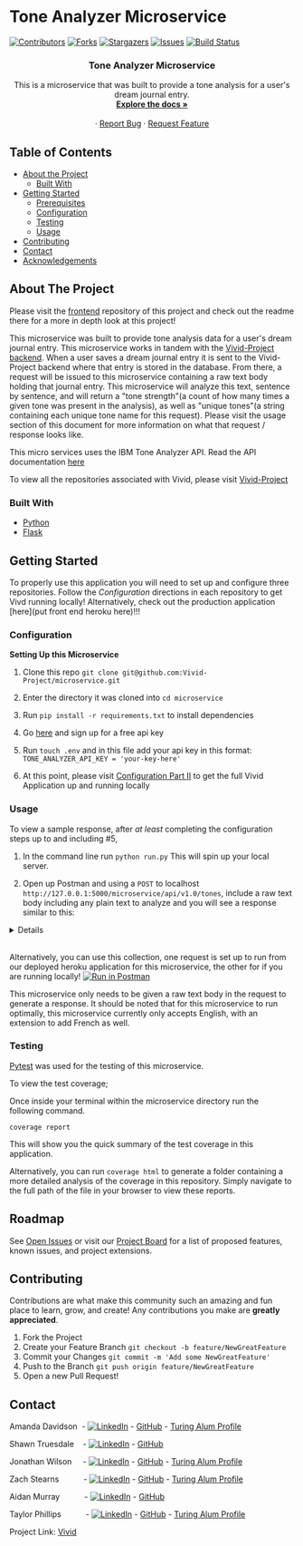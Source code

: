 # Tone Analyzer Microservice

<!-- PROJECT SHIELDS -->
[![Contributors][contributors-shield]][contributors-url]
[![Forks][forks-shield]][forks-url]
[![Stargazers][stars-shield]][stars-url]
[![Issues][issues-shield]][issues-url]
[![Build Status](https://travis-ci.com/travis-ci/travis-web.svg?branch=master)](https://travis-ci.com/github/Vivid-Project/microservice)


  <h3 align="center">Tone Analyzer Microservice</h3>

  <p align="center">
    This is a microservice that was built to provide a tone analysis for a user's dream journal entry.
    <br />
    <a href="https://github.com/Vivid-Project/microservice"><strong>Explore the docs »</strong></a>
    <br />
    <br />
    <!-- for adding a demo video
    <a href="Add our video link here">View Demo</a>  · -->
    ·
    <a href="https://https://github.com/Vivid-Project/microservice/issues">Report Bug</a>
    ·
    <a href="https://https://github.com/Vivid-Project/microservice/issues">Request Feature</a>
  </p>
</p>




<!-- TABLE OF CONTENTS -->
## Table of Contents

* [About the Project](#about-the-project)
  * [Built With](#built-with)
* [Getting Started](#getting-started)
  * [Prerequisites](#prerequisites)
  * [Configuration](#configuration)
  * [Testing](#testing)
  * [Usage](#usage)
* [Contributing](#contributing)
* [Contact](#contact)
* [Acknowledgements](#acknowledgements)




<!-- ABOUT THE PROJECT -->
## About The Project
Please visit the [frontend](https://https://github.com/Vivid-Project/frontend) repository of this project and check out the readme there for a more in depth look at this project!

This microservice was built to provide tone analysis data for a user's dream journal entry. This microservice works in tandem with the [Vivid-Project backend](https://github.com/Vivid-Project/backend). When a user saves a dream journal entry it is sent to the Vivid-Project backend where that entry is stored in the database. From there, a request will be issued to this microservice containing a raw text body holding that journal entry. This microservice will analyze this text, sentence by sentence, and will return a "tone strength"(a count of how many times a given tone was present in the analysis), as well as "unique tones"(a string containing each unique tone name for this request).  Please visit the usage section of this document for more information on what that request / response looks like.


This micro services uses the IBM Tone Analyzer API.  Read the API documentation [here](https://cloud.ibm.com/apidocs/tone-analyzer?code=python)

To view all the repositories associated with Vivid, please visit [Vivid-Project](https://github.com/Vivid-Project)

### Built With


* [Python](https://github.com/python)
* [Flask](https://github.com/pallets/flask)


<!-- GETTING STARTED -->
## Getting Started

To properly use this application you will need to set up and configure three repositories. Follow the *Configuration* directions in each repository to get Vivd running locally! Alternatively, check out the production application [here](put front end heroku here)!!!

### Configuration
**Setting Up this Microservice**
1. Clone this repo ```git clone git@github.com:Vivid-Project/microservice.git```

2. Enter the directory it was cloned into ```cd microservice```

3. Run `pip install -r requirements.txt` to install dependencies

4. Go [here](https://cloud.ibm.com/apidocs/tone-analyzer?code=python) and sign up for a free api key

5. Run `touch .env` and in this file add your api key in this format: ```TONE_ANALYZER_API_KEY = 'your-key-here'```

6. At this point, please visit [Configuration Part II](https://https://github.com/Vivid-Project/frontend#configuration) to get the full Vivid Application up and running locally

### Usage
To view a sample response, after *at least* completing the configuration steps up to and including \#5,  

1. In the command line run ```python run.py```  This will spin up your local server.

2. Open up Postman and using a ```POST``` to localhost ``` http://127.0.0.1:5000/microservice/api/v1.0/tones```, include a raw text body including any plain text to analyze and you will see a response similar to this:

<details>

  ```
  {
    "tone_strength": {
        "Analytical": 1,
        "Anger": 1,
        "Joy": 2,
        "Sadness": 2,
        "Tentative": 1
    },
    "unique_tones": "Joy, Sadness, Tentative, Anger, Analytical"
}
  ```

</details></br>


Alternatively, you can use this collection, one request is set up to run from our deployed heroku application for this microservice, the other for if you are running locally! [![Run in Postman](https://run.pstmn.io/button.svg)](https://app.getpostman.com/run-collection/9ca6f197c67ca669a7be)


  This microservice only needs to be given a raw text body in the request to generate a response. It should be noted that for this microservice to run optimally, this microservice currently only accepts English, with an extension to add French as well.

### Testing

[Pytest](https://github.com/pytest-dev/pytest) was used for the testing of this microservice.

To view the test coverage;

Once inside your terminal within the microservice directory run the following command.

```
coverage report
```
This will show you the quick summary of the test coverage in this application.

Alternatively, you can run ```coverage html``` to generate a folder containing a more detailed analysis of the coverage in this repository. Simply navigate to the full path of the file in your browser to view these reports.

<!-- ROADMAP -->
## Roadmap

See [Open Issues](https://github.com/Vivid-Project/microservice/issues) or visit our [Project Board](https://github.com/orgs/Vivid-Project/projects/1) for a list of proposed features, known issues, and project extensions.


<!-- CONTRIBUTING -->
## Contributing

Contributions are what make this community such an amazing and fun place to learn, grow, and create! Any contributions you make are **greatly appreciated**.

1. Fork the Project
2. Create your Feature Branch ```git checkout -b feature/NewGreatFeature```
3. Commit your Changes ```git commit -m 'Add some NewGreatFeature'```
4. Push to the Branch ```git push origin feature/NewGreatFeature```
5. Open a new Pull Request!


<!-- CONTACT -->
## Contact

Amanda Davidson &nbsp;- [![LinkedIn][linkedin-shield]](https://www.linkedin.com/in/amanda-davidson02/) - [GitHub](https://github.com/ADavidson02) - [Turing Alum Profile](https://alumni.turing.io/alumni/amanda-davidson)

Shawn Truesdale &nbsp;&nbsp;&nbsp;- [![LinkedIn][linkedin-shield]](https://www.linkedin.com/in/shawntruesdale/) - [GitHub](https://github.com/Shawntru)

Jonathan Wilson &nbsp;&nbsp;&nbsp;&nbsp;- [![LinkedIn][linkedin-shield]](https://www.linkedin.com/in/jonathan--wilson/) - [GitHub](https://github.com/Jonathan-M-Wilson) - [Turing Alum Profile](https://alumni.turing.io/alumni/jonathan-wilson)

Zach Stearns &nbsp;&nbsp;&nbsp;&nbsp;&nbsp;&nbsp;&nbsp;&nbsp;&nbsp;&nbsp;- [![LinkedIn][linkedin-shield]](https://www.linkedin.com/in/zach-stearns/) - [GitHub](https://github.com/Stearnzy) - [Turing Alum Profile](https://alumni.turing.io/alumni/zach-stearns)

Aidan Murray &nbsp;&nbsp;&nbsp;&nbsp;&nbsp;&nbsp;&nbsp;&nbsp;&nbsp;&nbsp;- [![LinkedIn][linkedin-shield]](https://www.linkedin.com/in/aidan-murray-teknoserval/) - [GitHub](https://github.com/TeknoServal)

Taylor Phillips &nbsp;&nbsp;&nbsp;&nbsp;&nbsp;&nbsp;&nbsp;&nbsp;&nbsp;&nbsp;- [![LinkedIn][linkedin-shield]](https://www.linkedin.com/in/taphill/) - [GitHub](https://github.com/taphill) - [Turing Alum Profile](https://alumni.turing.io/alumni/taylor-phillips)




Project Link: [Vivid](https://github.com/Vivid-Project)


<!-- ACKNOWLEDGEMENTS -->
<!-- Add resources that were used to help create this project here -->


<!-- MARKDOWN LINKS & IMAGES -->
[contributors-shield]: https://img.shields.io/github/contributors/Vivid-Project/microservice
[contributors-url]: https://github.com/Vivid-Project/microservice/graphs/contributors
[forks-shield]: https://img.shields.io/github/forks/Vivid-Project/microservice
[forks-url]: https://github.com/Vivid-Project/microservice/network/members
[stars-shield]: https://img.shields.io/github/stars/Vivid-Project/microservice
[stars-url]: https://github.com/Vivid-Project/microservice/stargazers
[issues-shield]: https://img.shields.io/github/issues/Vivid-Project/microservice
[issues-url]: https://https://github.com/Vivid-Project/microservice/issues
[linkedin-shield]: https://img.shields.io/badge/-LinkedIn-black.svg?style=flat-square&logo=linkedin&colorB=555
